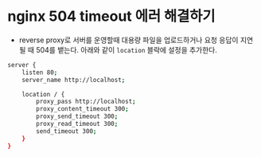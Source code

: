 # nginx 504 timeout 에러 해결하기

- reverse proxy로 서버를 운영할때 대용량 파일을 업로드하거나 요청 응답이 지연될 때 504를 뱉는다. 아래와 같이 `location` 블락에 설정을 추가한다.

```sh
server {
	listen 80;
	server_name http://localhost;

	location / {
		proxy_pass http://localhost;
		proxy_content_timeout 300;
		proxy_send_timeout 300;
		proxy_read_timeout 300;
		send_timeout 300;
	}
}
```